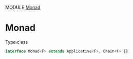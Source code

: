 MODULE [Monad](https://github.com/gcanti/fp-ts/blob/master/src/Monad.ts)
# Monad
Type class
```ts
interface Monad<F> extends Applicative<F>, Chain<F> {}
```